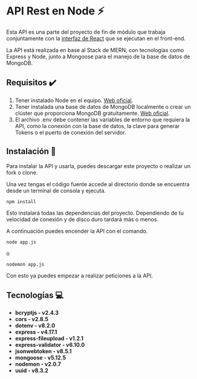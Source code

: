 # API Rest en Node :zap:

Esta API es una parte del proyecto de fin de módulo que trabaja conjuntamente con la [interfaz de React](https://github.com/RubenFern/Photodir-PFM-Front-React) que se ejecutan en el front-end.

La API está realizada en base al Stack de MERN, con tecnologías como Express y Node, junto a Mongoose para el manejo de la base de datos de MongoDB.

## Requisitos :heavy_check_mark:

1. Tener instalado Node en el equipo. [Web oficial](https://nodejs.org/en/).
2. Tener instalada una base de datos de MongoDB localmente o crear un clúster que proporciona MongoDB gratuitamente. [Web oficial](https://www.mongodb.com/).
3. El archivo .env debe contener las variables de entorno que requiera la API, como la conexión con la base de datos, la clave para generar Tokens o el puerto de conexión del servidor.

## Instalación :rocket:

Para instalar la API y usarla, puedes descargar este proyecto o realizar un fork o clone. 

Una vez tengas el código fuente accede al directorio donde se encuentra desde un terminal de consola y ejecuta.

```
npm install
```

Esto instalará todas las dependencias del proyecto. Dependiendo de tu velocidad de conexión y de disco duro tardará más o menos.

A continuación puedes encender la API con el comando.

```
node app.js
```

o

```
nodemon app.js
```

Con esto ya puedes empezar a realizar peticiones a la API.

## Tecnologías :computer:

- **bcryptjs - v2.4.3**
- **cors - v2.8.5**
- **dotenv - v8.2.0**
- **express - v4.17.1**
- **express-fileupload - v1.2.1**
- **express-validator - v6.10.0**
- **jsonwebtoken - v8.5.1**
- **mongoose - v5.12.5**
- **nodemon - v2.0.7**
- **uuid - v8.3.2**